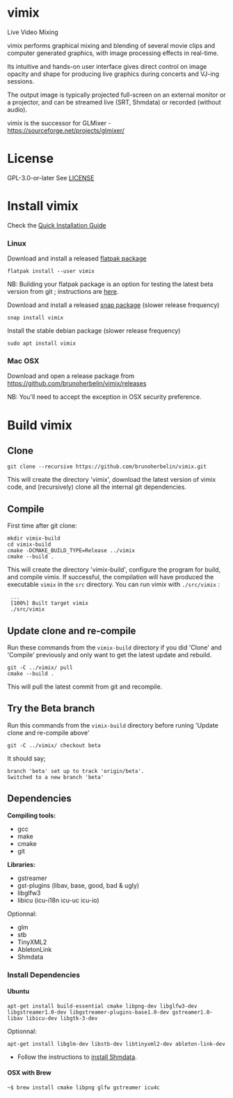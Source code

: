 # vimix
Live Video Mixing

vimix performs graphical mixing and blending of several movie clips and
computer generated graphics, with image processing effects in real-time.

Its intuitive and hands-on user interface gives direct control on image opacity and
shape for producing live graphics during concerts and VJ-ing sessions.

The output image is typically projected full-screen on an external
monitor or a projector, and can be streamed live (SRT, Shmdata) or recorded (without audio).

vimix is the successor for GLMixer - https://sourceforge.net/projects/glmixer/

# License

GPL-3.0-or-later
See [LICENSE](https://github.com/brunoherbelin/vimix/blob/master/LICENSE)

# Install vimix

Check the [Quick Installation Guide](https://github.com/brunoherbelin/vimix/wiki/Quick-Installation-Guide)

### Linux

Download and install a released [flatpak package](https://flathub.org/apps/details/io.github.brunoherbelin.Vimix)

    flatpak install --user vimix
    
NB: Building your flatpak package is an option for testing the latest beta version from git ; instructions are [here](https://github.com/brunoherbelin/vimix/tree/master/flatpak).
    

Download and install a released [snap package](https://snapcraft.io/vimix)  (slower release frequency)

    snap install vimix
    
Install the stable debian package (slower release frequency)

    sudo apt install vimix

### Mac OSX

Download and open a release package from https://github.com/brunoherbelin/vimix/releases

NB: You'll need to accept the exception in OSX security preference.

# Build vimix

## Clone

    git clone --recursive https://github.com/brunoherbelin/vimix.git

This will create the directory 'vimix', download the latest version of vimix code,
and (recursively) clone all the internal git dependencies.

## Compile

First time after git clone:

    mkdir vimix-build
    cd vimix-build
    cmake -DCMAKE_BUILD_TYPE=Release ../vimix
    cmake --build .
    
This will create the directory 'vimix-build', configure the program for build, and compile vimix.
If successful, the compilation will have produced the executable `vimix` in the `src` directory. 
You can run vimix with `./src/vimix` :
     
     ...
     [100%] Built target vimix
     ./src/vimix
    
## Update clone and re-compile 

Run these commands from the `vimix-build` directory if you did 'Clone' and 'Compile' previously and only want to get the latest update and rebuild.
    
    git -C ../vimix/ pull
    cmake --build .
    
This will pull the latest commit from git and recompile. 

## Try the Beta branch

Run this commands from the `vimix-build` directory before runing 'Update clone and re-compile above'

    git -C ../vimix/ checkout beta
    
It should say;

    branch 'beta' set up to track 'origin/beta'.
    Switched to a new branch 'beta'

## Dependencies

**Compiling tools:**

- gcc
- make
- cmake
- git

**Libraries:**

- gstreamer
- gst-plugins (libav, base, good, bad & ugly)
- libglfw3
- libicu (icu-i18n icu-uc icu-io)

Optionnal:

- glm
- stb
- TinyXML2
- AbletonLink
- Shmdata

### Install Dependencies

#### Ubuntu

    apt-get install build-essential cmake libpng-dev libglfw3-dev libgstreamer1.0-dev libgstreamer-plugins-base1.0-dev gstreamer1.0-libav libicu-dev libgtk-3-dev 

Optionnal:

    apt-get install libglm-dev libstb-dev libtinyxml2-dev ableton-link-dev 
    
+ Follow the instructions to [install Shmdata](https://gitlab.com/sat-mtl/tools/shmdata).

#### OSX with Brew

    ~$ brew install cmake libpng glfw gstreamer icu4c

